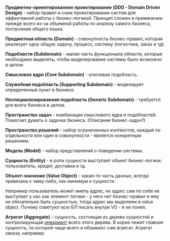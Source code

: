 **Предметно-ориентированное проектирование (DDD - Domain Driven Design)** - набор правил и схем проектирования систем для эффективной работы с бизнес-логикой. Принцип сложен в применении прежде всего из-за объемной работы по анализу самого бизнеса, построения общего языка. 

**Предметная область (Domain)** - совокупность бизнес-правил, которая реализует одну общую задачу, процесс, систему (логистика, заказ и тд).

**Подобласти (Subdomain)** - малая часть функционала области, которые необходимо выделять, чтобы моделирование системы было возможно в целом.

**Смысловое ядро (Core Subdomain)** - ключевая подобласть.

**Служебная подобласть (Supporting Subdomain)** - моделирует определенный пункт в бизнесе.

**Неспециализированная подобласть (Generic Subdomain)** - требуется для всего бизнеса в целом.

**Пространство задач** - комбинация смыслового ядра и подобластей. Помогает думать о задачах бизнеса. (Описание бизнес-задач?)

**Пространство решений** - набор ограниченных контекстов, каждый по отдельности или один в совокупности - является конкретным решением.

**Модель (Model)** - набор представлений о поведении системы.

**Сущность (Entity)** - в роли сущности выступает объект бизнес-логики: пользователь, кредит, доставка и тд.

**Объект-значение (Value Object)** - какая-то часть данных, всегда привязана к чему-либо, как минимум к сущности.

Например пользователь может иметь адрес, но адрес сам по себе не выступает у нас как элемент логики - у него нет бизнес-правил и ему не обязательно быть сущностью, тогда адрес мы выделяем в value object.
Почему советуют всю БЛ писать внутри VO - я не понял.

**Агрегат (Aggregate)** - сущность, состоящая из дерева сущностей и контролирующая [инвариант](Инвариант) всего этого дерева. В корне лежит _главная_ сущность, по которой чаще всего и обзывают сам агрегат. Агрегат заказа, например.


